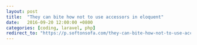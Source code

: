 ```yaml
---
layout: post
title:  "They can bite how not to use accessors in eloquent"
date:   2016-09-20 12:00:00 +0800
categories: [coding, laravel, php]
redirect_to: "https://p.softonsofa.com/they-can-bite-how-not-to-use-accessors-in-eloquent/"
---
```

